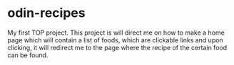 # odin-recipes

My first TOP project.
This project is will direct me on how to make a home page which will contain a list of foods, which are clickable links and upon clicking, it will redirect me to the page where the recipe of the certain food can be found.